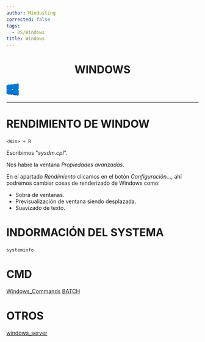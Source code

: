 ```yaml
---
author: Mindusting
corrected: false
tags:
  - OS/Windows
title: Windows
---
```


<h1 style="text-align:center;">WINDOWS</h1>

![#logo](../../img/windows_logo.png)

---

# RENDIMIENTO DE WINDOW

`<Win> + R`

Escribimos "*sysdm.cpl*".

Nos habre la ventana *Propiedades avanzadas*.

En el apartado *Rendimiento* clicamos en el botón *Configuración...*, ahí podremos cambiar cosas de renderizado de Windows como:

- Sobra de ventanas.
- Previsualización de ventana siendo desplazada.
- Suavizado de texto.

# INDORMACIÓN DEL SYSTEMA

`systeminfo`

# CMD

[Windows_Commands](Windows_Commands.md)
[BATCH](BATCH/BATCH.md)

# OTROS

[windows_server](windows_server.md)
